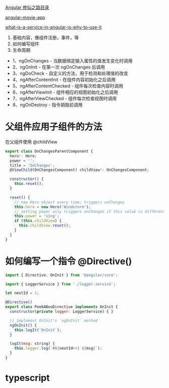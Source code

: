 [Angular 修仙之路目录](https://github.com/semlinker/angular2-ionic2/blob/master/ANGULAR.md)

[angular-movie-app](https://github.com/marekdano/angular-movie-app)

[what-is-a-service-in-angular-js-why-to-use-it](https://dzone.com/articles/what-is-a-service-in-angular-js-why-to-use-it#:~:text=Angular%20Services&text=The%20main%20objective%20of%20a,controller%20to%20another%20custom%20service)

1. 基础内容，像组件注册，事件，等
2. 如何编写组件
3. 生命周期

- 1、ngOnChanges - 当数据绑定输入属性的值发生变化时调用
- 2、ngOnInit - 在第一次 ngOnChanges 后调用
- 3、ngDoCheck - 自定义的方法，用于检测和处理值的改变
- 4、ngAfterContentInit - 在组件内容初始化之后调用
- 5、ngAfterContentChecked - 组件每次检查内容时调用
- 6、ngAfterViewInit - 组件相应的视图初始化之后调用
- 7、ngAfterViewChecked - 组件每次检查视图时调用
- 8、ngOnDestroy - 指令销毁前调用

# 父组件应用子组件的方法

在父组件使用 @childView 

```js
export class OnChangesParentComponent {
  hero!: Hero;
  power = '';
  title = 'OnChanges';
  @ViewChild(OnChangesComponent) childView!: OnChangesComponent;

  constructor() {
    this.reset();
  }

  reset() {
    // new Hero object every time; triggers onChanges
    this.hero = new Hero('Windstorm');
    // setting power only triggers onChanges if this value is different
    this.power = 'sing';
    if (this.childView) {
      this.childView.reset();
    }
  }
}
```

# 如何编写一个指令 @Directive()

```js
import { Directive, OnInit } from '@angular/core';

import { LoggerService } from './logger.service';

let nextId = 1;

@Directive()
export class PeekABooDirective implements OnInit {
  constructor(private logger: LoggerService) { }

  // implement OnInit's `ngOnInit` method
  ngOnInit() {
    this.logIt(`OnInit`);
  }

  logIt(msg: string) {
    this.logger.log(`#${nextId++} ${msg}`);
  }
}
```

# typescript


